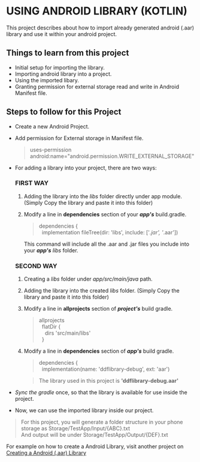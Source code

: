 # USING ANDROID LIBRARY (KOTLIN)

This project describes about how to import already generated android (.aar) library and use it within your android project.

## Things to learn from this project
  - Initial setup for importing the library.
  - Importing android library into a project.
  - Using the imported libary.
  - Granting permission for external storage read and write in Android Manifest file. 
  
## Steps to follow for this Project
  - Create a new Android Project.
  - Add permission for External storage in Manifest file.
    > uses-permission android:name="android.permission.WRITE_EXTERNAL_STORAGE" 
  - For adding a library into your project, there are two ways:
  
    ### FIRST WAY
    1) Adding the library into the *libs* folder directly under app module. (Simply Copy the library and paste it into this folder)
    2) Modify a line in **dependencies** section of your ***app's*** build.gradle.
    
        >  dependencies {<br/>
        >  &nbsp;&nbsp;implementation fileTree(dir: 'libs', include: ['*.jar', '*.aar']) 
      
        This command will include all the .aar and .jar files you include into your ***app's*** *libs* folder.
        
    ### SECOND WAY
    1) Creating a *libs* folder under *app/src/main/java* path.
    2) Adding the library into the created *libs* folder. (Simply Copy the library and paste it into this folder)
    3) Modify a line in **allprojects** section of ***project's*** build gradle.
    
        > allprojects \
        > &nbsp;&nbsp;flatDir {<br/>
        > &nbsp;&nbsp;&nbsp;&nbsp;dirs 'src/main/libs'<br/>
        > &nbsp;&nbsp;}
        
    4) Modify a line in **dependencies** section of ***app's*** build gradle.
    
        > dependencies { \
        > &nbsp;&nbsp;implementation(name: 'ddflibrary-debug', ext: 'aar')
        
        > The library used in this project is **'ddflibrary-debug.aar'**
        
  - *Sync the gradle* once, so that the library is available for use inside the project.
  - Now, we can use the imported library inside our project.
  
  > For this project, you will generate a folder structure in your phone storage as Storage/TestApp/Input/{ABC}.txt \
  > And output will be under Storage/TestApp/Output/{DEF}.txt
  
For example on how to create a Android Library, visit another project on [Creating a Android (.aar) Library](https://github.com/pranmar93/Android_Kotlin/tree/master/KotlinLibrary)
